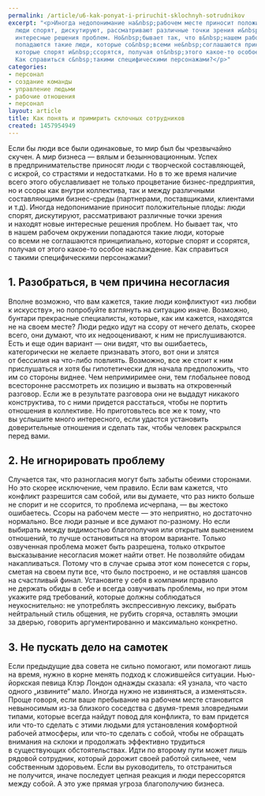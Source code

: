 ```yaml
---
permalink: /article/u6-kak-ponyat-i-priruchit-sklochnyh-sotrudnikov
excerpt: "<p>Иногда недопонимание на&nbsp;рабочем месте приносит положительные плоды:
  люди спорят, дискутируют, рассматривают различные точки зрения и&nbsp;находят новые
  интересные решения проблем. Но&nbsp;бывает так, что в&nbsp;нашем рабочем окружении
  попадаются такие люди, которые со&nbsp;всеми не&nbsp;соглашаются принципиально,
  которые спорят и&nbsp;ссорятся, получая от&nbsp;этого какое-то особое наслаждение.
  Как справиться с&nbsp;такими специфическими персонажами?</p>"
categories:
- персонал
- создание команды
- управление людьми
- рабочие отношения
- персонал
layout: article
title: Как понять и примирить склочных сотрудников
created: 1457954949
---
```

Если бы люди все были одинаковые, то мир был бы чрезвычайно скучен. А мир бизнеса — вялым и безынновационным. Успех в предпринимательстве приносят люди с творческой составляющей, с искрой, со страстями и недостатками. Но в то же время наличие всего этого обуславливает не только процветание бизнес-предприятия, но и ссоры как внутри коллектива, так и между различными составляющими бизнес-среды (партнерами, поставщиками, клиентами и т.д). Иногда недопонимание приносит положительные плоды: люди спорят, дискутируют, рассматривают различные точки зрения и находят новые интересные решения проблем. Но бывает так, что в нашем рабочем окружении попадаются такие люди, которые со всеми не соглашаются принципиально, которые спорят и ссорятся, получая от этого какое-то особое наслаждение. Как справиться с такими специфическими персонажами?

## 1. Разобраться, в чем причина несогласия ##

Вполне возможно, что вам кажется, такие люди конфликтуют «из любви к искусству», но попробуйте взглянуть на ситуацию иначе. Возможно, бунтари прекрасные специалисты, которые, как им кажется, находятся не на своем месте? Люди редко идут на ссору от нечего делать, скорее всего, они думают, что их недооценивают, к ним не прислушиваются. Есть и еще один вариант — они видят, что вы ошибаетесь, категорически не желаете признавать этого, вот они и злятся от бессилия на что-либо повлиять. Возможно, все же стоит к ним прислушаться и хотя бы гипотетически для начала предположить, что им со стороны виднее. Чем непримиримее они, тем глобальнее повод всесторонне рассмотреть их позицию и вызвать на откровенный разговор. Если же в результате разговора они не выдадут никакого конструктива, то с ними придется расстаться, чтобы не портить отношения в коллективе. Но приготовьтесь все же к тому, что вы услышите много интересного, если удастся установить доверительные отношения и сделать так, чтобы человек раскрылся перед вами.

## 2. Не игнорировать проблему ##

Случается так, что разногласия могут быть забыты обеими сторонами. Но это скорее исключение, чем правило. Если вам кажется, что конфликт разрешится сам собой, или вы думаете, что раз никто больше не спорит и не ссорится, то проблема исчерпана, — вы жестоко ошибаетесь. Ссоры на рабочем месте — это неприятно, но достаточно нормально. Все люди разные и все думают по-разному. Но если выбирать между видимостью благополучия или открытым выяснением отношений, то лучше остановиться на втором варианте. Только озвученная проблема может быть разрешена, только открытое высказывание несогласия может найти ответ. Не позволяйте обидам накапливаться. Потому что в случае срыва этот ком понесется с горы, сметая на своем пути все, что было построено, и не оставляя шансов на счастливый финал. Установите у себя в компании правило не держать обиды в себе и всегда озвучивать проблемы, но при этом укажите ряд требований, которые должны соблюдаться неукоснительно: не употреблять экспрессивную лексику, выбрать нейтральный стиль общения, не рубить сгоряча, оставлять эмоции за дверью, говорить аргументированно и максимально конкретно.

## 3. Не пускать дело на самотек ##

Если предыдущие два совета не сильно помогают, или помогают лишь на время, нужно в корне менять подход к сложившейся ситуации. Нью-йоркская певица Клэр Лондон однажды сказала: «Я узнала, что часто одного „извините“ мало. Иногда нужно не извиняться, а изменяться». Проще говоря, если ваше пребывание на рабочем месте становится невыносимым из-за близкого соседства с двумя-тремя зловредными типами, которые всегда найдут повод для конфликта, то вам придется или что-то сделать с этими людьми для установления комфортной рабочей атмосферы, или что-то сделать с собой, чтобы не обращать внимания на склоки и продолжать эффективно трудиться в существующих обстоятельствах. Идти по второму пути может лишь рядовой сотрудник, который дорожит своей работой сильнее, чем собственным здоровьем. Если вы руководитель, то отстраниться не получится, иначе последует цепная реакция и люди перессорятся между собой. А это уже прямая угроза благополучию бизнеса.
